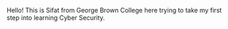Hello! This is Sifat from George Brown College here trying to take my first step into learning Cyber Security.

